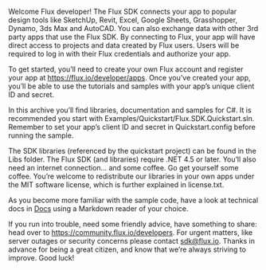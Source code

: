Welcome Flux developer! The Flux SDK connects your app to popular design tools like SketchUp, Revit, Excel, Google Sheets, Grasshopper, Dynamo, 3ds Max and AutoCAD. You can also exchange data with other 3rd party apps that use the Flux SDK. By connecting to Flux, your app will have direct access to projects and data created by Flux users. Users will be required to log in with their Flux credentials and authorize your app.

To get started, you’ll need to create your own Flux account and register your app at https://flux.io/developer/apps. Once you’ve created your app, you’ll be able to use the tutorials and samples with your app’s unique client ID and secret.

In this archive you’ll find libraries, documentation and samples for C#. It is recommended you start with Examples/Quickstart/Flux.SDK.Quickstart.sln. Remember to set your app’s client ID and secret in Quickstart.config before running the sample. 

The SDK libraries (referenced by the quickstart project) can be found in the Libs folder. The Flux SDK (and libraries) require .NET 4.5 or later. You’ll also need an internet connection… and some coffee. Go get yourself some coffee. You’re welcome to redistribute our libraries in your own apps under the MIT software license, which is further explained in license.txt. 

As you become more familiar with the sample code, have a look at technical docs in [Docs](./Docs/README.md) using a Markdown reader of your choice.

If you run into trouble, need some friendly advice, have something to share: head over to https://community.flux.io/developers. For urgent matters, like server outages or security concerns please contact sdk@flux.io. Thanks in advance for being a great citizen, and know that we’re always striving to improve. Good luck!
